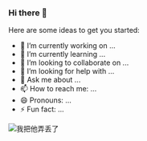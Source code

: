### Hi there 👋

Here are some ideas to get you started:
- 🔭 I’m currently working on ...
- 🌱 I’m currently learning ...
- 👯 I’m looking to collaborate on ...
- 🤔 I’m looking for help with ...
- 💬 Ask me about ...
- 📫 How to reach me: ...
- 😄 Pronouns: ...
- ⚡ Fun fact: ...

<img src="https://upload-images.jianshu.io/upload_images/19395841-7dd400f9c38f1407.png?imageMogr2/auto-orient/strip%7CimageView2/2/w/1240" alt="我把他弄丢了" title ="快把我哥带走">

<!--START_SECTION:waka-->
<!--END_SECTION:waka-->

